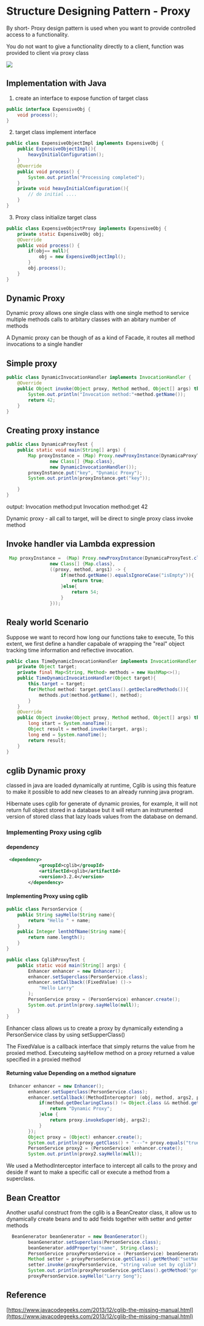 # Structure Designing Pattern - Proxy

By short- Proxy design pattern is used when you want to provide controlled access to a functionality.

You do not want to give a functionality directly to a client, function was provided to client via proxy class

![](../imgs/proxy.jpg)

## Implementation with Java

1. create an interface to expose function of target class

```java
public interface ExpensiveObj {
    void process();
}
```

2. target class implement interface

```java
public class ExpensiveObjectImpl implements ExpensiveObj {
    public ExpensiveObjectImpl(){
        heavyInitialConfiguration();
    }
    @Override
    public void process() {
        System.out.println("Processing completed");
    }
    private void heavyInitialConfiguration(){
        // do initial ....
    }
}

```

3. Proxy class initialize target class

```java
public class ExpensiveObjectProxy implements ExpensiveObj {
    private static ExpensiveObj obj;
    @Override
    public void process() {
        if(obj== null){
            obj = new ExpensiveObjectImpl();
        }
        obj.process();
    }
}
```

## Dynamic Proxy

Dynamic proxy allows one single class with one single method to service multiple methods calls to arbitary classes with an abitary number of methods

A Dynamic proxy can be though of as a kind of Facade, it routes all method invocations to a single handler

## Simple proxy

```java
public class DynamicInvocationHandler implements InvocationHandler {
    @Override
    public Object invoke(Object proxy, Method method, Object[] args) throws Throwable {
        System.out.println("Invocation method:"+method.getName());
        return 42;
    }
}
```

## Creating proxy instance

```java
public class DynamicaProxyTest {
    public static void main(String[] args) {
        Map proxyInstance = (Map) Proxy.newProxyInstance(DynamicaProxyTest.class.getClassLoader(),
                new Class[] {Map.class},
                new DynamicInvocationHandler());
        proxyInstance.put("key", "Dynamic Proxy");
        System.out.println(proxyInstance.get("key"));

    }
}

```
output:
Invocation method:put
Invocation method:get
42

Dynamic proxy - all call to target, will be direct to single proxy class invoke method

## Invoke handler via Lambda expression

```java
 Map proxyInstance =  (Map) Proxy.newProxyInstance(DynamicaProxyTest.class.getClassLoader(),
                new Class[] {Map.class},
                ((proxy, method, args1) -> {
                    if(method.getName().equalsIgnoreCase("isEmpty")){
                        return true;
                    }else{
                        return 54;
                    }
                }));
```

## Realy world Scenario

Suppose we want to record how long our functions take to execute, To this extent, we first define a handler capabale of wrapping the "real" object tracking time information and reflective invocation.

```java
public class TimeDynamicInvocationHandler implements InvocationHandler {
    private Object target;
    private final Map<String, Method> methods = new HashMap<>();
    public TimeDynamicInvocationHandler(Object target){
        this.target = target;
        for(Method method: target.getClass().getDeclaredMethods()){
            methods.put(method.getName(), method);
        }
    }
    @Override
    public Object invoke(Object proxy, Method method, Object[] args) throws Throwable {
        long start = System.nanoTime();
        Object result = method.invoke(target, args);
        long end = System.nanoTime();
        return result;
    }
}
```

## cglib Dynamic proxy

classed in java are loaded dynamically at runtime, Cglib is using this feature to make it possible to add new cleases to an already running java program.

Hibernate uses cglib for generate of dynamic proxies, for example, it will not return full object stored in a database but it will return an instrumented version of stored class that lazy loads values from the database on demand.

### Implementing Proxy using cglib

#### dependency

```xml
 <dependency>
            <groupId>cglib</groupId>
            <artifactId>cglib</artifactId>
            <version>3.2.4</version>
        </dependency>
```

#### Implementing Proxy using cglib

```java
public class PersonService {
    public String sayHello(String name){
        return "Hello " + name;
    }
    public Integer lenthOfName(String name){
        return name.length();
    }
}

public class CglibProxyTest {
    public static void main(String[] args) {
        Enhancer enhancer = new Enhancer();
        enhancer.setSuperclass(PersonService.class);
        enhancer.setCallback((FixedValue) ()->
            "Hello Larry"
        );
        PersonService proxy = (PersonService) enhancer.create();
        System.out.println(proxy.sayHello(null));
    }
}
```

Enhancer class allows us to create a proxy by dynamically extending a PersonService class by using setSupperClass()

The FixedValue is a callback interface that simply returns the value from he proxied method. Executeing sayHellow method on a proxy returned a value specified in a proxied method

#### Returning value Depending on a method signature

```java
 Enhancer enhancer = new Enhancer();
        enhancer.setSuperclass(PersonService.class);
        enhancer.setCallback((MethodInterceptor) (obj, method, args2, proxy)->{
            if(method.getDeclaringClass() != Object.class && method.getReturnType() == String.class){
                return "Dynamic Proxy";
            }else {
                return proxy.invokeSuper(obj, args2);
            }
        });
        Object proxy = (Object) enhancer.create();
        System.out.println(proxy.getClass() + "---"+ proxy.equals("true"));
        PersonService proxy2 = (PersonService) enhancer.create();
        System.out.println(proxy2.sayHello(null));
```

We used a MethodInterceptor interface to intercept all calls to the proxy and deside if want to make a specific call or execute a method from a superclass.

## Bean Creattor
Another usaful construct from the cglib is a BeanCreator class, it allow us to dynamically create beans and to add fields together with setter and getter methods

```java
  BeanGenerator beanGenerator = new BeanGenerator();
        beanGenerator.setSuperclass(PersonService.class);
        beanGenerator.addProperty("name", String.class);
        PersonService proxyPersonService = (PersonService) beanGenerator.create();
        Method setter = proxyPersonService.getClass().getMethod("setName", String.class);
        setter.invoke(proxyPersonService, "string value set by cglib");
        System.out.println(proxyPersonService.getClass().getMethod("getName").invoke(proxyPersonService));
        proxyPersonService.sayHello("Larry Song");
```

## Reference
[https://www.javacodegeeks.com/2013/12/cglib-the-missing-manual.html](https://www.javacodegeeks.com/2013/12/cglib-the-missing-manual.html)